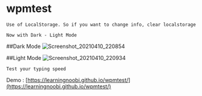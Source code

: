 # wpmtest
```
Use of LocalStorage. So if you want to change info, clear localstorage
```
```
Now with Dark - Light Mode
```
##Dark Mode
![Screenshot_20210410_220854](https://user-images.githubusercontent.com/64244098/114277120-a23b0880-9a49-11eb-85f8-52721b16b9a3.png)

##Light Mode
![Screenshot_20210410_220934](https://user-images.githubusercontent.com/64244098/114277090-761f8780-9a49-11eb-9618-7c1c571c7795.png)

```
Test your typing speed
```
Demo :  [https://learningnoobi.github.io/wpmtest/](https://learningnoobi.github.io/wpmtest/)
